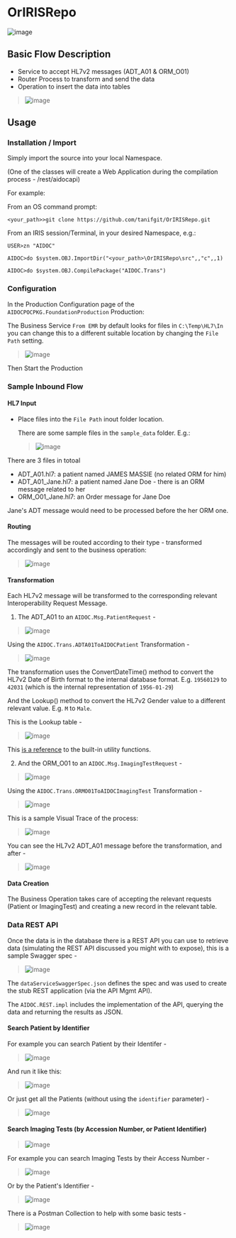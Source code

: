 # OrIRISRepo

![image](https://user-images.githubusercontent.com/10142689/168611193-e7bf0be7-af19-4a15-8f12-ebb3c474c1b7.png)

## Basic Flow Description
- Service to accept HL7v2 messages (ADT_A01 & ORM_O01)
- Router Process to transform and send the data
- Operation to insert the data into tables

> ![image](https://user-images.githubusercontent.com/10142689/168612333-2540913e-cc8c-45f5-bcf4-4eb0068e2e97.png)

## Usage

### Installation / Import
Simply import the source into your local Namespace.

(One of the classes will create a Web Application during the compilation process - /rest/aidocapi)

For example:

From an OS command prompt:

```
<your_path>>git clone https://github.com/tanifgit/OrIRISRepo.git
```

From an IRIS session/Terminal, in your desired Namespace, e.g.:
```
USER>zn "AIDOC"

AIDOC>do $system.OBJ.ImportDir("<your_path>\OrIRISRepo\src",,"c",,1)

AIDOC>do $system.OBJ.CompilePackage("AIDOC.Trans")
```


### Configuration
In the Production Configuration page of the `AIDOCPOCPKG.FoundationProduction` Production:

The Business Service `From EMR` by default looks for files in ```C:\Temp\HL7\In``` you can change this to a different suitable location by changing the `File Path` setting.

> ![image](https://user-images.githubusercontent.com/10142689/168745334-e9dc3004-4a11-41ae-9485-20e82f41fadc.png)

Then Start the Production

### Sample Inbound Flow

#### HL7 Input
* Place files into the `File Path` inout folder location. 

  There are some sample files in the `sample_data` folder.
E.g.:

  > ![image](https://user-images.githubusercontent.com/10142689/168631866-9793ac79-d15f-45aa-b215-c45834d2cce6.png)

There are 3 files in totoal
- ADT_A01.hl7: a patient named JAMES MASSIE (no related ORM for him)
- ADT_A01_Jane.hl7: a patient named Jane Doe - there is an ORM message related to her
- ORM_O01_Jane.hl7: an Order message for Jane Doe

Jane's ADT message would need to be processed before the her ORM one.

#### Routing 

The messages will be routed according to their type - transformed accordingly and sent to the business operation:

> ![image](https://user-images.githubusercontent.com/10142689/168745543-f784cdc9-9f6f-4ccc-80b1-a968f557ae60.png)

#### Transformation

Each HL7v2 message will be transformed to the corresponding relevant Interoperability Request Message.

1. The ADT_A01 to an `AIDOC.Msg.PatientRequest` -

> ![image](https://user-images.githubusercontent.com/10142689/168746103-d94d05be-648c-439f-9e41-ccb1c2d523b4.png)

Using the `AIDOC.Trans.ADTA01ToAIDOCPatient` Transformation -

> ![image](https://user-images.githubusercontent.com/10142689/168746620-39144f2c-36c8-4b41-8d5f-847d68d24f13.png)

The transformation uses the ConvertDateTime() method to convert the HL7v2 Date of Birth format to the internal database format. E.g. `19560129` to `42031` (which is the internal representation of `1956-01-29`)

And the Lookup() method to convert the HL7v2 Gender value to a different relevant value. E.g. `M` to `Male`.

This is the Lookup table -

> ![image](https://user-images.githubusercontent.com/10142689/168845688-dcc933d8-18ee-428d-8b6e-273718163507.png)

This [is a reference](https://docs.intersystems.com/irislatest/csp/docbook/DocBook.UI.Page.cls?KEY=EBUS_UTILITY_FUNCTIONS) to the built-in utility functions.

2. And the ORM_O01 to an `AIDOC.Msg.ImagingTestRequest` -

> ![image](https://user-images.githubusercontent.com/10142689/168746269-d22823a3-5f6f-405a-aae0-eea31035cdd8.png)

Using the `AIDOC.Trans.ORMO01ToAIDOCImagingTest` Transformation -

> ![image](https://user-images.githubusercontent.com/10142689/168747256-7f1fe206-2b5f-4ede-896b-baa7b8eb132a.png)

This is a sample Visual Trace of the process:

> ![image](https://user-images.githubusercontent.com/10142689/168846446-06f60e35-5c76-474d-b3d5-b3f76fd3b901.png)

You can see the HL7v2 ADT_A01 message before the transformation, and after -

> ![image](https://user-images.githubusercontent.com/10142689/168846623-09e67b82-ed79-4cc8-b380-784a3347e94a.png)

#### Data Creation

The Business Operation takes care of accepting the relevant requests (Patient or ImagingTest) and creating a new record in the relevant table.

### Data REST API

Once the data is in the database there is a REST API you can use to retrieve data (simulating the REST API discussed you might with to expose), this is a sample Swagger spec -

> ![image](https://user-images.githubusercontent.com/10142689/169067599-5b87ea7a-fc9e-488e-a5a8-833e5bd92c06.png)

The `dataServiceSwaggerSpec.json` defines the spec and was used to create the stub REST application (via the API Mgmt API).

The `AIDOC.REST.impl` includes the implementation of the API, querying the data and returning the results as JSON.

#### Search Patient by Identifier

For example you can search Patient by their Identifer -

> ![image](https://user-images.githubusercontent.com/10142689/169068016-a2e93a6e-bc33-4837-8106-141a672f8887.png)

And run it like this:

> ![image](https://user-images.githubusercontent.com/10142689/169068252-11de59b1-af40-4ec0-bc61-c80b461f2bd3.png)

Or just get all the Patients (without using the `identifier` parameter) -

> ![image](https://user-images.githubusercontent.com/10142689/169068464-abea539c-95d6-4b5c-ab0f-9dcc7e0dc139.png)

#### Search Imaging Tests (by Accession Number, or Patient Identifier)

> ![image](https://user-images.githubusercontent.com/10142689/169068881-267c3913-139d-4828-beea-5806d4948e36.png)

For example you can search Imaging Tests by their Access Number -

> ![image](https://user-images.githubusercontent.com/10142689/169068973-2f89de07-ec6d-4d77-bbc7-75029a1f70f8.png)

Or by the Patient's Identifier -

> ![image](https://user-images.githubusercontent.com/10142689/169069091-95df5e7f-ada7-491a-aae8-1229ca24d79d.png)

There is a Postman Collection to help with some basic tests -

>  ![image](https://user-images.githubusercontent.com/10142689/169069251-5a7498af-513c-4733-9dd2-d4370c14f1c4.png)




